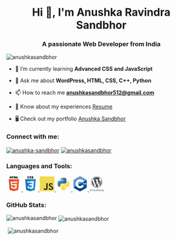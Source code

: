 <h1 align="center">Hi 👋, I'm Anushka Ravindra Sandbhor</h1>
<h3 align="center">A passionate Web Developer from India</h3>

<p align="left"> <img src="https://komarev.com/ghpvc/?username=anushkasandbhor&label=Profile%20views&color=0e75b6&style=flat" alt="anushkasandbhor" /> </p>

- 🌱 I’m currently learning **Advanced CSS and JavaScript**

- 💬 Ask me about **WordPress, HTML, CSS, C++, Python**

- 📫 How to reach me **anushkasandbhor512@gmail.com**

- 📄 Know about my experiences [Resume](https://anushkasandbhor.netlify.app/Anushka%20Resume%20(2).pdf)

- 🖥️ Check out my portfolio [Anushka Sandbhor](https://anushkasandbhor.netlify.app/)

<h3 align="left">Connect with me:</h3>
<p align="left">
<a href="https://www.linkedin.com/in/anushka-sandbhor/" target="blank"><img align="center" src="https://raw.githubusercontent.com/rahuldkjain/github-profile-readme-generator/master/src/images/icons/Social/linked-in-alt.svg" alt="anushka-sandbhor" height="30" width="40" /></a>
<a href="https://instagram.com/anushkasandbhor" target="blank"><img align="center" src="https://raw.githubusercontent.com/rahuldkjain/github-profile-readme-generator/master/src/images/icons/Social/instagram.svg" alt="anushkasandbhor" height="30" width="40" /></a>
</p>

<h3 align="left">Languages and Tools:</h3>
<p align="left">
<a href="https://www.w3.org/html/" target="_blank" rel="noreferrer"> <img src="https://raw.githubusercontent.com/devicons/devicon/master/icons/html5/html5-original-wordmark.svg" alt="html5" width="40" height="40"/> </a>
<a href="https://www.w3schools.com/css/" target="_blank" rel="noreferrer"> <img src="https://raw.githubusercontent.com/devicons/devicon/master/icons/css3/css3-original-wordmark.svg" alt="css3" width="40" height="40"/> </a>
<a href="https://developer.mozilla.org/en-US/docs/Web/JavaScript" target="_blank" rel="noreferrer"> <img src="https://raw.githubusercontent.com/devicons/devicon/master/icons/javascript/javascript-original.svg" alt="javascript" width="40" height="40"/> </a>
<a href="https://www.python.org" target="_blank" rel="noreferrer"> <img src="https://raw.githubusercontent.com/devicons/devicon/master/icons/python/python-original.svg" alt="python" width="40" height="40"/> </a>
<a href="https://www.cplusplus.com/" target="_blank" rel="noreferrer"> <img src="https://raw.githubusercontent.com/devicons/devicon/master/icons/cplusplus/cplusplus-original.svg" alt="cplusplus" width="40" height="40"/> </a>
<a href="https://wordpress.org/" target="_blank" rel="noreferrer"> <img src="https://raw.githubusercontent.com/devicons/devicon/master/icons/wordpress/wordpress-original.svg" alt="wordpress" width="40" height="40"/> </a>
</p>

<h3 align="left">GitHub Stats:</h3>
<p><img align="left" src="https://github-readme-stats.vercel.app/api?username=anushkasandbhor&show_icons=true&theme=radical" alt="anushkasandbhor" /></p>
<p>&nbsp;<img align="center" src="https://github-readme-stats.vercel.app/api/top-langs/?username=anushkasandbhor&layout=compact&theme=radical" alt="anushkasandbhor" /></p>
<p>&nbsp;<img align="center" src="https://github-readme-streak-stats.herokuapp.com/?user=anushkasandbhor&theme=radical" alt="anushkasandbhor" /></p>
